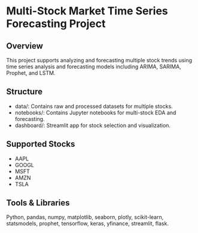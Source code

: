 # Multi-Stock Market Time Series Forecasting Project

## Overview
This project supports analyzing and forecasting multiple stock trends using time series analysis and forecasting models including ARIMA, SARIMA, Prophet, and LSTM.

## Structure
- data/: Contains raw and processed datasets for multiple stocks.
- notebooks/: Contains Jupyter notebooks for multi-stock EDA and forecasting.
- dashboard/: Streamlit app for stock selection and visualization.

## Supported Stocks
- AAPL
- GOOGL
- MSFT
- AMZN
- TSLA

## Tools & Libraries
Python, pandas, numpy, matplotlib, seaborn, plotly, scikit-learn, statsmodels, prophet, tensorflow, keras, yfinance, streamlit, flask.
